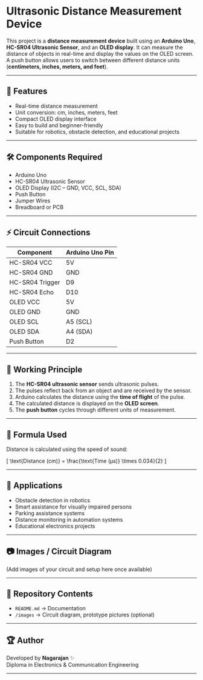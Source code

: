 # Ultrasonic Distance Measurement Device  

This project is a **distance measurement device** built using an **Arduino Uno**, **HC-SR04 Ultrasonic Sensor**, and an **OLED display**. It can measure the distance of objects in real-time and display the values on the OLED screen. A push button allows users to switch between different distance units (**centimeters, inches, meters, and feet**).  

---

## 📌 Features  
- Real-time distance measurement  
- Unit conversion: cm, inches, meters, feet  
- Compact OLED display interface  
- Easy to build and beginner-friendly  
- Suitable for robotics, obstacle detection, and educational projects  

---

## 🛠️ Components Required  
- Arduino Uno  
- HC-SR04 Ultrasonic Sensor  
- OLED Display (I2C – GND, VCC, SCL, SDA)  
- Push Button  
- Jumper Wires  
- Breadboard or PCB  

---

## ⚡ Circuit Connections  

| Component             | Arduino Uno Pin |
|------------------------|-----------------|
| HC-SR04 VCC           | 5V              |
| HC-SR04 GND           | GND             |
| HC-SR04 Trigger       | D9              |
| HC-SR04 Echo          | D10             |
| OLED VCC              | 5V              |
| OLED GND              | GND             |
| OLED SCL              | A5 (SCL)        |
| OLED SDA              | A4 (SDA)        |
| Push Button           | D2              |

---

## 🔧 Working Principle  
1. The **HC-SR04 ultrasonic sensor** sends ultrasonic pulses.  
2. The pulses reflect back from an object and are received by the sensor.  
3. Arduino calculates the distance using the **time of flight** of the pulse.  
4. The calculated distance is displayed on the **OLED screen**.  
5. The **push button** cycles through different units of measurement.  

---

## 📜 Formula Used  
Distance is calculated using the speed of sound:  

\[
\text{Distance (cm)} = \frac{\text{Time (µs)} \times 0.034}{2}
\]

---

## 🚀 Applications  
- Obstacle detection in robotics  
- Smart assistance for visually impaired persons  
- Parking assistance systems  
- Distance monitoring in automation systems  
- Educational electronics projects  

---

## 📷 Images / Circuit Diagram  
(Add images of your circuit and setup here once available)  

---

## 📂 Repository Contents  
- `README.md` → Documentation  
- `/images` → Circuit diagram, prototype pictures (optional)  

---

## 🏆 Author  
Developed by **Nagarajan** ✨  
Diploma in Electronics & Communication Engineering 

---

